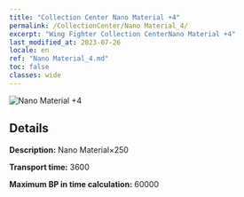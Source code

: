 ```yaml
---
title: "Collection Center Nano Material +4"
permalink: /CollectionCenter/Nano Material_4/
excerpt: "Wing Fighter Collection CenterNano Material +4"
last_modified_at: 2023-07-26
locale: en
ref: "Nano Material_4.md"
toc: false
classes: wide
---
```



![Nano Material +4](/images/cc/CC_Nano_Material_4.png)

## Details

  **Description:** Nano Material×250

  **Transport time:** 3600

  **Maximum BP in time calculation:** 60000

